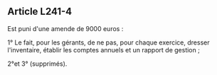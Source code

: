 Article L241-4
----
Est puni d'une amende de 9000 euros :

1° Le fait, pour les gérants, de ne pas, pour chaque exercice, dresser
l'inventaire, établir les comptes annuels et un rapport de gestion ;

2°et 3° (supprimés).
